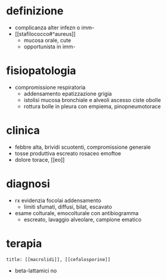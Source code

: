 # definizione
- complicanza alter infezn o imm-
- [[stafilococco#^aureus]]
	- mucosa orale, cute
	- opportunista in imm-

# fisiopatologia
- compromissione respiratoria
	- addensamento epatizzazione grigia
	- istolisi mucosa bronchiale e alveoli ascesso ciste obolle
	- rottura bolle in pleura con empiema, pinopneumotorace

# clinica
- febbre alta, brividi scuotenti, compromissione generale
- tosse produttiva escreato rosaceo emoftoe
- dolore torace, [[eo]]

# diagnosi
- rx evidenzia focolai addensamento
	- limiti sfumati, diffusi, bilat, escavato
- esame colturale, emocolturale con antibiogramma
	- escreato, lavaggio alveolare, campione ematico

# terapia
```ad-terapia
title: [[macrolidi]], [[cefalosporine]]
```
- beta-lattamici no